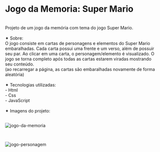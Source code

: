 # Jogo da Memoria: Super Mario
<br>
Projeto de um jogo da memória com tema do jogo Super Mario.
<br> <br>
✦ Sobre:
<br>
O jogo consiste em cartas de personagens e elementos do Super Mario embaralhadas. Cada carta possui uma frente e um verso, além de possuir seu par. Ao clicar em uma carta, o personagem/elemento é visualizado. O jogo se torna completo após todas as cartas estarem viradas mostrando seu conteúdo.
<br>
(ao recarregar a página, as cartas são embaralhadas novamente de forma aleatória)
<br>
<br>
✦ Tecnologias utilizadas:
<br>
- Html
<br>
- Css
<br>
- JavaScript
<br>
<br>
✦ Imagens do projeto:
<br>
<br>

![jogo-da-memoria](https://user-images.githubusercontent.com/91039376/179275788-d696dd33-3a45-4973-bdcb-d89a39d81ddd.png)

<br>

![jogo-personagem](https://user-images.githubusercontent.com/91039376/179284411-f5e29ba0-ed18-4a55-8d13-a47f6495f314.png)
